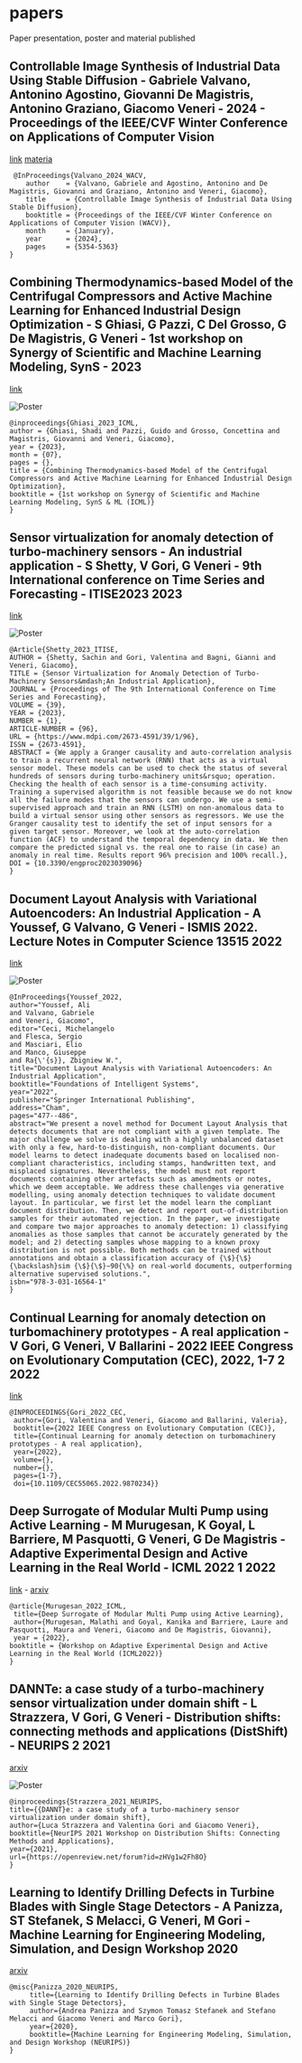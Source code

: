 # papers
Paper presentation, poster and material published

 ## Controllable Image Synthesis of Industrial Data Using Stable Diffusion - Gabriele Valvano, Antonino Agostino, Giovanni De Magistris, Antonino Graziano, Giacomo Veneri - 2024 - Proceedings of the IEEE/CVF Winter Conference on Applications of Computer Vision 
 
 [link](https://openaccess.thecvf.com/content/WACV2024/papers/Valvano_Controllable_Image_Synthesis_of_Industrial_Data_Using_Stable_Diffusion_WACV_2024_paper.pdf)
 [materia](https://github.com/AILAB-bh/papers/releases/tag/1.2)

```
 @InProceedings{Valvano_2024_WACV,
    author    = {Valvano, Gabriele and Agostino, Antonino and De Magistris, Giovanni and Graziano, Antonino and Veneri, Giacomo},
    title     = {Controllable Image Synthesis of Industrial Data Using Stable Diffusion},
    booktitle = {Proceedings of the IEEE/CVF Winter Conference on Applications of Computer Vision (WACV)},
    month     = {January},
    year      = {2024},
    pages     = {5354-5363}
}
```
 
 ## Combining Thermodynamics-based Model of the Centrifugal Compressors and Active Machine Learning for Enhanced Industrial Design Optimization - S Ghiasi, G Pazzi, C Del Grosso, G De Magistris, G Veneri - 1st workshop on Synergy of Scientific and Machine Learning Modeling, SynS - 2023 
 
 [link](https://openreview.net/pdf?id=bZ5br8JcTS)

![Poster](Ghiasi_2023_ICML/poster.png)
 
```
@inproceedings{Ghiasi_2023_ICML,
author = {Ghiasi, Shadi and Pazzi, Guido and Grosso, Concettina and Magistris, Giovanni and Veneri, Giacomo},
year = {2023},
month = {07},
pages = {},
title = {Combining Thermodynamics-based Model of the Centrifugal Compressors and Active Machine Learning for Enhanced Industrial Design Optimization},
booktitle = {1st workshop on Synergy of Scientific and Machine Learning Modeling, SynS & ML (ICML)}
}
```
 
 ## Sensor virtualization for anomaly detection of turbo-machinery sensors - An industrial application - S Shetty, V Gori, G Veneri - 9th International conference on Time Series and Forecasting - ITISE2023        2023 
 
 [link](https://www.mdpi.com/2673-4591/39/1/96)
 
 ![Poster](Shetty_2023_ITISE/poster.png)
 
 ```
 @Article{Shetty_2023_ITISE,
AUTHOR = {Shetty, Sachin and Gori, Valentina and Bagni, Gianni and Veneri, Giacomo},
TITLE = {Sensor Virtualization for Anomaly Detection of Turbo-Machinery Sensors&mdash;An Industrial Application},
JOURNAL = {Proceedings of The 9th International Conference on Time Series and Forecasting},
VOLUME = {39},
YEAR = {2023},
NUMBER = {1},
ARTICLE-NUMBER = {96},
URL = {https://www.mdpi.com/2673-4591/39/1/96},
ISSN = {2673-4591},
ABSTRACT = {We apply a Granger causality and auto-correlation analysis to train a recurrent neural network (RNN) that acts as a virtual sensor model. These models can be used to check the status of several hundreds of sensors during turbo-machinery units&rsquo; operation. Checking the health of each sensor is a time-consuming activity. Training a supervised algorithm is not feasible because we do not know all the failure modes that the sensors can undergo. We use a semi-supervised approach and train an RNN (LSTM) on non-anomalous data to build a virtual sensor using other sensors as regressors. We use the Granger causality test to identify the set of input sensors for a given target sensor. Moreover, we look at the auto-correlation function (ACF) to understand the temporal dependency in data. We then compare the predicted signal vs. the real one to raise (in case) an anomaly in real time. Results report 96% precision and 100% recall.},
DOI = {10.3390/engproc2023039096}
}
 ```



## Document Layout Analysis with Variational Autoencoders: An Industrial Application - A Youssef, G Valvano, G Veneri - ISMIS 2022. Lecture Notes in Computer Science 13515        2022 

[link](https://link.springer.com/chapter/10.1007/978-3-031-16564-1_46)

![Poster](Youssef_2022/poster.png)

 ```
@InProceedings{Youssef_2022,
author="Youssef, Ali
and Valvano, Gabriele
and Veneri, Giacomo",
editor="Ceci, Michelangelo
and Flesca, Sergio
and Masciari, Elio
and Manco, Giuseppe
and Ra{\'{s}}, Zbigniew W.",
title="Document Layout Analysis with Variational Autoencoders: An Industrial Application",
booktitle="Foundations of Intelligent Systems",
year="2022",
publisher="Springer International Publishing",
address="Cham",
pages="477--486",
abstract="We present a novel method for Document Layout Analysis that detects documents that are not compliant with a given template. The major challenge we solve is dealing with a highly unbalanced dataset with only a few, hard-to-distinguish, non-compliant documents. Our model learns to detect inadequate documents based on localised non-compliant characteristics, including stamps, handwritten text, and misplaced signatures. Nevertheless, the model must not report documents containing other artefacts such as amendments or notes, which we deem acceptable. We address these challenges via generative modelling, using anomaly detection techniques to validate document layout. In particular, we first let the model learn the compliant document distribution. Then, we detect and report out-of-distribution samples for their automated rejection. In the paper, we investigate and compare two major approaches to anomaly detection: 1) classifying anomalies as those samples that cannot be accurately generated by the model; and 2) detecting samples whose mapping to a known proxy distribution is not possible. Both methods can be trained without annotations and obtain a classification accuracy of {\$}{\$}{\backslash}sim {\$}{\$}∼90{\%} on real-world documents, outperforming alternative supervised solutions.",
isbn="978-3-031-16564-1"
}
 ```

## Continual Learning for anomaly detection on turbomachinery prototypes - A real application - V Gori, G Veneri, V Ballarini - 2022 IEEE Congress on Evolutionary Computation (CEC), 2022, 1-7    2    2022 

[link](https://ieeexplore.ieee.org/abstract/document/9870234/)

 ```
@INPROCEEDINGS{Gori_2022_CEC,
  author={Gori, Valentina and Veneri, Giacomo and Ballarini, Valeria},
  booktitle={2022 IEEE Congress on Evolutionary Computation (CEC)}, 
  title={Continual Learning for anomaly detection on turbomachinery prototypes - A real application}, 
  year={2022},
  volume={},
  number={},
  pages={1-7},
  doi={10.1109/CEC55065.2022.9870234}}
   ```

## Deep Surrogate of Modular Multi Pump using Active Learning - M Murugesan, K Goyal, L Barriere, M Pasquotti, G Veneri, G De Magistris - Adaptive Experimental Design and Active Learning in the Real World - ICML 2022    1    2022 

[link](https://syns-ml.github.io/2023/assets/papers/24.pdf) - [arxiv](https://arxiv.org/pdf/2208.02840.pdf)

 ```
@article{Murugesan_2022_ICML,
  title={Deep Surrogate of Modular Multi Pump using Active Learning},
  author={Murugesan, Malathi and Goyal, Kanika and Barriere, Laure and Pasquotti, Maura and Veneri, Giacomo and De Magistris, Giovanni},
  year = {2022},
booktitle = {Workshop on Adaptive Experimental Design and Active Learning in the Real World (ICML2022)}
}
 ```

## DANNTe: a case study of a turbo-machinery sensor virtualization under domain shift - L Strazzera, V Gori, G Veneri - Distribution shifts: connecting methods and applications (DistShift) - NEURIPS    2    2021 

[arxiv](https://arxiv.org/pdf/2201.03850.pdf)

![Poster](Strazzera_2021_NEURIPS/poster.png)


 ```
@inproceedings{Strazzera_2021_NEURIPS,
title={{DANNT}e: a case study of a turbo-machinery sensor virtualization under domain shift},
author={Luca Strazzera and Valentina Gori and Giacomo Veneri},
booktitle={NeurIPS 2021 Workshop on Distribution Shifts: Connecting Methods and Applications},
year={2021},
url={https://openreview.net/forum?id=zHVg1w2Fh8O}
}
 ```

## Learning to Identify Drilling Defects in Turbine Blades with Single Stage Detectors - A Panizza, ST Stefanek, S Melacci, G Veneri, M Gori - Machine Learning for Engineering Modeling, Simulation, and Design Workshop 2020 

[arxiv](https://arxiv.org/pdf/2208.04363.pdf)

 ```
@misc{Panizza_2020_NEURIPS,
      title={Learning to Identify Drilling Defects in Turbine Blades with Single Stage Detectors}, 
      author={Andrea Panizza and Szymon Tomasz Stefanek and Stefano Melacci and Giacomo Veneri and Marco Gori},
      year={2020},
	  booktitle={Machine Learning for Engineering Modeling, Simulation, and Design Workshop (NEURIPS)}
}
 ```
